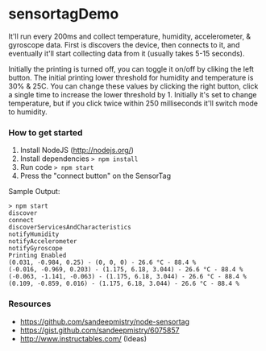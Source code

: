 # sensortagDemo

It'll run every 200ms and collect temperature, humidity, accelerometer, & gyroscope data. 
First is discovers the device, then connects to it, and eventually it'll start collecting data from it (usually takes 5-15 seconds).

Initially the printing is turned off, you can toggle it on/off by cliking the left button. The initial printing lower threshold for humidity and temperature is 30% & 25C. You can change these values by clicking the right button, click a single time to increase the lower threshold by 1. Initially it's set to change temperature, but if you click twice within 250 milliseconds it'll switch mode to humidity.

### How to get started
1. Install NodeJS (http://nodejs.org/)
2. Install dependencies `> npm install` 
3. Run code `> npm start`
4. Press the "connect button" on the SensorTag

Sample Output:
```
> npm start
discover
connect
discoverServicesAndCharacteristics
notifyHumidity
notifyAccelerometer
notifyGyroscope
Printing Enabled
(0.031, -0.984, 0.25) - (0, 0, 0) - 26.6 °C - 88.4 %
(-0.016, -0.969, 0.203) - (1.175, 6.18, 3.044) - 26.6 °C - 88.4 %
(-0.063, -1.141, -0.063) - (1.175, 6.18, 3.044) - 26.6 °C - 88.4 %
(0.109, -0.859, 0.016) - (1.175, 6.18, 3.044) - 26.6 °C - 88.4 %
```

### Resources
- https://github.com/sandeepmistry/node-sensortag
- https://gist.github.com/sandeepmistry/6075857
- http://www.instructables.com/ (Ideas)
